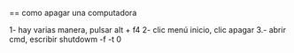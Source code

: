 == como apagar una computadora

1- hay varias manera, pulsar alt + f4
2- clic menú inicio, clic apagar
3.- abrir cmd, escribir shutdowm -f -t 0